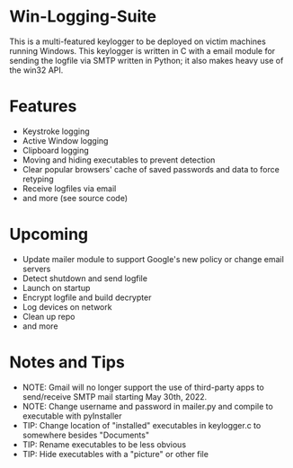 # Win-Logging-Suite
This is a multi-featured keylogger to be deployed on victim machines running Windows.
This keylogger is written in C with a email module for sending the logfile via SMTP written in Python; it also makes heavy use of the win32 API.

# Features
- Keystroke logging
- Active Window logging
- Clipboard logging
- Moving and hiding executables to prevent detection
- Clear popular browsers' cache of saved passwords and data to force retyping
- Receive logfiles via email
- and more (see source code)

# Upcoming
- Update mailer module to support Google's new policy or change email servers
- Detect shutdown and send logfile
- Launch on startup
- Encrypt logfile and build decrypter
- Log devices on network
- Clean up repo
- and more

# Notes and Tips
- NOTE: Gmail will no longer support the use of third-party apps to send/receive SMTP mail starting May 30th, 2022.
- NOTE: Change username and password in mailer.py and compile to executable with pyInstaller
- TIP: Change location of "installed" executables in keylogger.c to somewhere besides "Documents"
- TIP: Rename executables to be less obvious
- TIP: Hide executables with a "picture" or other file
